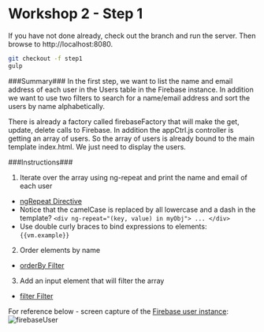 # Workshop 2 - Step 1

If you have not done already, check out the branch and run the server. Then browse to http://localhost:8080.

```bash
git checkout -f step1
gulp
```

###Summary###
In the first step, we want to list the name and email address of each user in the Users table in the Firebase instance. In addition we want to use two filters to search for a name/email address and sort the users by name alphabetically.

There is already a factory called firebaseFactory that will make the get, update, delete calls to Firebase. In addition the appCtrl.js controller is getting an array of users. So the array of users is already bound to the main template index.html. We just need to display the users.

###Instructions###
1. Iterate over the array using ng-repeat and print the name and email of each user
 * [ngRepeat Directive](https://docs.angularjs.org/api/ng/directive/ngRepeat)
 * Notice that the camelCase is replaced by all lowercase and a dash in the template? ```<div ng-repeat="(key, value) in myObj"> ... </div>```
 * Use double curly braces to bind expressions to elements: ```{{vm.example}}```
2. Order elements by name
 * [orderBy Filter](https://docs.angularjs.org/api/ng/filter/orderBy)
3. Add an input element that will filter the array
 * [filter Filter](https://docs.angularjs.org/api/ng/filter/filter)

For reference below - screen capture of the [Firebase user instance](https://material-sandbox.firebaseio.com/user):
![firebaseUser](https://cloud.githubusercontent.com/assets/15114749/13079320/ac47b0f4-d491-11e5-8120-815aed232a6b.png)
